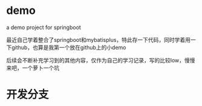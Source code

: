 # demo
a demo project for springboot

最近自己学着整合了springboot和mybatisplus，特此存一下代码，同时学着用一下github，也算是我第一个放在github上的小demo

后续会不断补充学习到的其他内容，仅作为自己的学习记录，写的比较low，慢慢来吧，一个萝卜一个坑

# 开发分支
